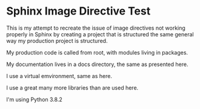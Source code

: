 # Sphinx Image Directive Test

This is my attempt to recreate the issue of image directives not working properly in Sphinx by creating a project that is structured the same general way my production project is structured.

My production code is called from root, with modules living in packages.

My documentation lives in a docs directory, the same as presented here.

I use a virtual emvironment, same as here.

I use a great many more libraries than are used here.

I'm using Python 3.8.2
